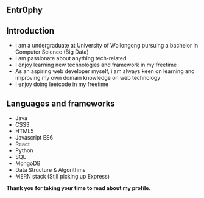 ## Entr0phy

## Introduction
- I am a undergraduate at University of Wollongong pursuing a bachelor in Computer Science (Big Data)
- I am passionate about anything tech-related
- I enjoy learning new technologies and framework in my freetime
- As an aspiring web developer myself, i am always keen on learning and improving my own domain knowledge on web technology
- I enjoy doing leetcode in my freetime

## Languages and frameworks 
- Java
- CSS3 
- HTML5
- Javascript ES6
- React
- Python
- SQL
- MongoDB
- Data Structure & Algorithms
- MERN stack (Still picking up Express)

**Thank you for taking your time to read about my profile.**



<!---
Entr0phy/Entr0phy is a ✨ special ✨ repository because its `README.md` (this file) appears on your GitHub profile.
You can click the Preview link to take a look at your changes.
--->
